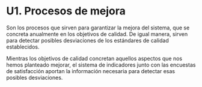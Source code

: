 # U1. Procesos de mejora

Son los procesos que sirven para garantizar la mejora del sistema, que se concreta anualmente en los objetivos de calidad. De igual manera, sirven para detectar posibles desviaciones de los estándares de calidad establecidos.

Mientras los objetivos de calidad concretan aquellos aspectos que nos hemos planteado mejorar, el sistema de indicadores junto con las encuestas de satisfacción aportan la información necesaria para detectar esas posibles desviaciones.

